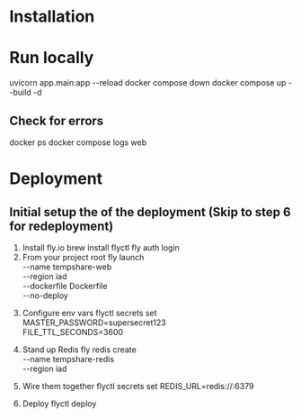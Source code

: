 # Installation

# Run locally
uvicorn app.main:app --reload
docker compose down
docker compose up --build -d
## Check for errors
docker ps
docker compose logs web

# Deployment
## Initial setup the of the deployment (Skip to step 6 for redeployment)
1. Install fly.io
brew install flyctl
fly auth login
2. From your project root
fly launch \
  --name tempshare-web \
  --region iad \
  --dockerfile Dockerfile \
  --no-deploy
<!-- This creates a fly.toml with defaults (service port 8000, etc). -->
3. Configure env vars
flyctl secrets set \
  MASTER_PASSWORD=supersecret123 \
  FILE_TTL_SECONDS=3600
<!-- Do not set REDIS_URL yet. -->
4. Stand up Redis
fly redis create \
  --name tempshare-redis \
  --region iad
  <!-- When it’s ready, Fly will show you a connection string like REDIS_URL=redis://<host>:6379. -->

5. Wire them together
flyctl secrets set REDIS_URL=redis://<host>:6379

6. Deploy
flyctl deploy